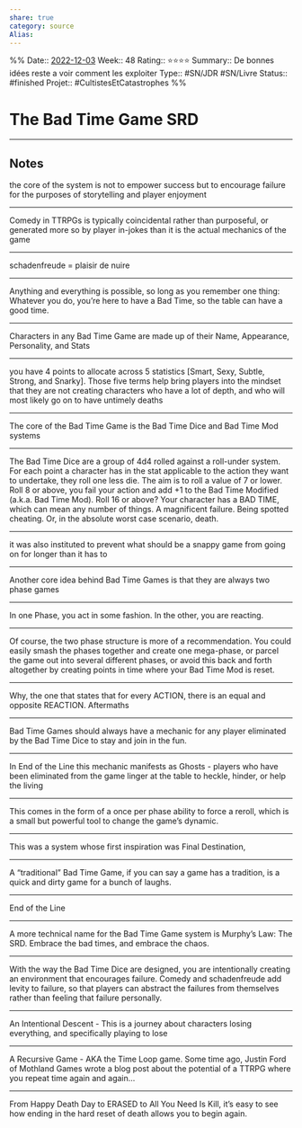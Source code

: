 ```yaml
---
share: true 
category: source
Alias:
---
```

%%
Date:: [2022-12-03](2022-12-03.md)
Week:: 48
Rating:: ⭐⭐⭐⭐
Summary:: De bonnes idées reste a voir comment les exploiter
Type:: #SN/JDR #SN/Livre 
Status:: #finished 
Projet:: #CultistesEtCatastrophes 
%%

# The Bad Time Game SRD


***

## Notes

the core of the system is not to empower success but to encourage failure for the purposes of storytelling and player enjoyment  
  
*****  
  
Comedy in TTRPGs is typically coincidental rather than purposeful, or generated more so by player in-jokes than it is the actual mechanics of the game  
  
*****  
  
schadenfreude  = plaisir de nuire
  
*****  
  
Anything and everything is possible, so long as you remember one thing:  
Whatever you do, you’re here to have a Bad Time, so the table can have a good time.  
  
*****  
  
Characters in any Bad Time Game are made up of their Name, Appearance, Personality, and Stats  
  
*****  
  
you have 4 points to allocate across 5 statistics [Smart, Sexy, Subtle, Strong, and Snarky]. Those five terms help bring players into the mindset that they are not creating characters who have a lot of depth, and who will most likely go on to have untimely deaths  
  
*****  
  
The core of the Bad Time Game is the Bad Time Dice and Bad Time Mod systems  
  
*****  
  
The Bad Time Dice are a group of 4d4 rolled against a roll-under system. For each point a character has in the stat applicable to the action they want to undertake, they roll one less die. The aim is to roll a value of 7 or lower. Roll 8 or above, you fail your action and add +1 to the Bad Time Modified (a.k.a. Bad Time Mod). Roll 16 or above? Your character has a BAD TIME, which can mean any number of things. A magnificent failure. Being spotted cheating. Or, in the absolute worst case scenario, death.  
  
*****  
  
it was also instituted to prevent what should be a snappy game from going on for longer than it has to  
  
*****  
  
Another core idea behind Bad Time Games is that they are always two phase games  
  
*****  
  
In one Phase, you act in some fashion. In the other, you are reacting.  
  
*****  
  
Of course, the two phase structure is more of a recommendation. You could easily smash the phases together and create one mega-phase, or parcel the game out into several different phases, or avoid this back and forth altogether by creating points in time where your Bad Time Mod is reset.  
  
*****  
  
Why, the one that states that for every ACTION, there is an equal and opposite REACTION. Aftermaths  
  
*****  
  
Bad Time Games should always have a mechanic for any player eliminated by the Bad Time Dice to stay and join in the fun.  
  
*****  
  
In End of the Line this mechanic manifests as Ghosts - players who have been eliminated from the game linger at the table to heckle, hinder, or help the living  
  
*****  
  
This comes in the form of a once per phase ability to force a reroll, which is a small but powerful tool to change the game’s dynamic.  
  
*****  
  
This was a system whose first inspiration was Final Destination,  
  
*****  
  
A “traditional” Bad Time Game, if you can say a game has a tradition, is a quick and dirty game for a bunch of laughs.  
  
*****  
  
End of the Line  
  
*****  
  
A more technical name for the Bad Time Game system is Murphy’s Law: The SRD. Embrace the bad times, and embrace the chaos.  
  
*****  
  
With the way the Bad Time Dice are designed, you are intentionally creating an environment that encourages failure. Comedy and schadenfreude add levity to failure, so that players can abstract the failures from themselves rather than feeling that failure personally.  
  
*****  
  
An Intentional Descent - This is a journey about characters losing everything, and specifically playing to lose  
  
*****  
  
A Recursive Game - AKA the Time Loop game. Some time ago, Justin Ford of Mothland Games wrote a blog post about the potential of a TTRPG where you repeat time again and again…  
  
*****  
  
From Happy Death Day to ERASED to All You Need Is Kill, it’s easy to see how ending in the hard reset of death allows you to begin again.